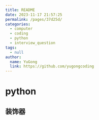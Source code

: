 ```yaml
---
title: README
date: 2023-11-17 21:57:25
permalink: /pages/37d25d/
categories:
  - computer
  - coding
  - python
  - interview_question
tags:
  - null
author:
  name: YuGong
  link: https://github.com/yugongcoding
---
```

# python

## 装饰器
